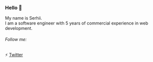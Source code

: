 ### Hello 👋

My name is Serhii. <br/>
I am a software engineer with 5 years of commercial experience in web development.
###### Follow me: <br/>

⚡ [Twitter](https://twitter.com/serhiiperesunko)
<!--
**serhiiperesunko/serhiiperesunko** is a ✨ _special_ ✨ repository because its `README.md` (this file) appears on your GitHub profile.

Here are some ideas to get you started:

- 🔭 I’m currently working on ...
- 🌱 I’m currently learning ...
- 👯 I’m looking to collaborate on ...
- 🤔 I’m looking for help with ...
- 💬 Ask me about ...
- 📫 How to reach me: ...
- 😄 Pronouns: ...
- ⚡ Fun fact: ...
-->
